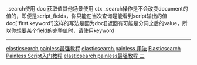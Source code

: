 _search使用 doc 获取值其他场景使用 ctx
_search操作是不会改变document的值的，即便是script_fields，你只能在当次查询是能看到script输出的值
doc['first.keyword']这样的写法是因为doc[]返回有可能是分词之后的value，所以你想要某个field的完整值时，请使用keyword

-----
[elasticsearch painless最强教程](https://blog.csdn.net/u013613428/article/details/78134170?utm_medium=distribute.pc_relevant.none-task-blog-BlogCommendFromMachineLearnPai2-4.nonecase&depth_1-utm_source=distribute.pc_relevant.none-task-blog-BlogCommendFromMachineLearnPai2-4.nonecase)
[elasticsearch painless 用法](https://blog.csdn.net/chief_victo/article/details/101622505?utm_medium=distribute.pc_relevant.none-task-blog-BlogCommendFromMachineLearnPai2-2.nonecase&depth_1-utm_source=distribute.pc_relevant.none-task-blog-BlogCommendFromMachineLearnPai2-2.nonecase)
[Elasticsearch Painless Script入门教程](https://blog.csdn.net/neweastsun/article/details/105035538?utm_medium=distribute.pc_relevant.none-task-blog-BlogCommendFromMachineLearnPai2-2.nonecase&depth_1-utm_source=distribute.pc_relevant.none-task-blog-BlogCommendFromMachineLearnPai2-2.nonecase)
[elasticsearch painless最强教程 二](https://blog.csdn.net/u013613428/article/details/78135258?utm_medium=distribute.pc_relevant.none-task-blog-BlogCommendFromMachineLearnPai2-3.nonecase&depth_1-utm_source=distribute.pc_relevant.none-task-blog-BlogCommendFromMachineLearnPai2-3.nonecase)